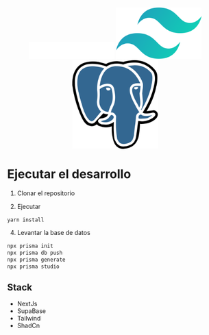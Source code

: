 <p align="center">
  <img src="./public/readme/Next.js_wordmark_dark.svg" width="200" alt="Next Logo" />
  <img src="./public/readme/tailwindcss.svg" width="200" alt="Tailwind Logo" />
  <img src="./public/readme/postgresql.svg" width="200" alt="postgres Logo" />
</p>



# Ejecutar el desarrollo

1. Clonar el repositorio

2. Ejecutar
```
yarn install
```


4. Levantar la base de datos
```
npx prisma init
npx prisma db push
npx prisma generate
npx prisma studio
```


## Stack
* NextJs
* SupaBase
* Tailwind
* ShadCn
